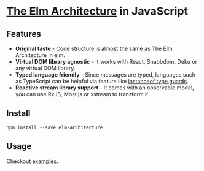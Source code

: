 # [The Elm Architecture](https://guide.elm-lang.org/architecture/) in JavaScript

## Features
- **Original taste** - Code structure is almost the same as The Elm Architecture in elm.
- **Virtual DOM library agnostic** - It works with React, Snabbdom, Deku or any virtual DOM library.
- **Typed language friendly** - Since messages are typed, languages such as  TypeScript can be helpful via feature like [instanceof type guards](https://www.typescriptlang.org/docs/handbook/advanced-types.html).
- **Reactive stream library support** - It comes with an observable model, you can use RxJS, Most.js or xstream to transform it.

## Install
```
npm install --save elm-architecture
```

## Usage
Checkout [examples](https://github.com/jas-chen/elm-architecture/tree/master/examples).